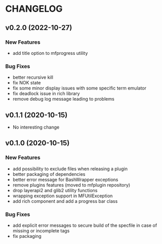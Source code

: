 # CHANGELOG

## v0.2.0 (2022-10-27)

### New Features

- add title option to mfprogress utility

### Bug Fixes

- better recursive kill
- fix NOK state
- fix some minor display issues with some specific term emulator
- fix deadlock issue in rich library
- remove debug log message leading to problems

## v0.1.1 (2020-10-15)

- No interesting change

## v0.1.0 (2020-10-15)

### New Features

- add possibility to exclude files when releasing a plugin
- better packaging of dependencies
- better error message for BashWrapper exceptions
- remove plugins features (moved to mfplugin repository)
- drop layerapi2 and glib2 utility functions
- wrapping exception support in MFUtilException
- add rich component and add a progress bar class

### Bug Fixes

- add explicit error messages to secure build of the specfile in case of missing or incomplete tags
- fix packaging


